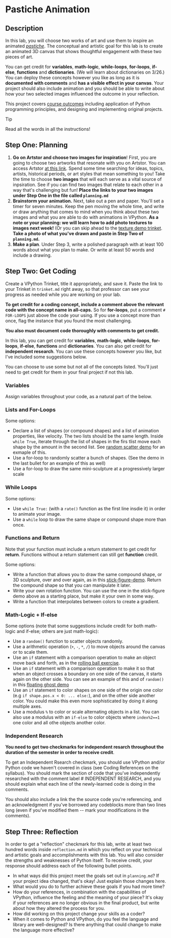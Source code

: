 # Pastiche Animation

## Description

In this lab, you will choose two works of art and use them to inspire an animated [*pastiche*](https://www.merriam-webster.com/dictionary/pastiche). The conceptual and artistic goal for this lab  is to create an animated 3D canvas that shows thoughtful engagement with these two pieces of art.

You can get credit for **variables**, **math-logic**, **while-loops**, **for-loops**, **if-else**, **functions** and **dictionaries**. (We will learn about dictionaries on 3/26.) You can deploy these concepts however you like as long as it is **documented with comments** and **has a visible effect in your canvas**. Your project should also include animation and you should be able to write about how your two selected images influenced the outcome in your reflection. 

This project covers [course outcomes](https://github.com/allegheny-college-cmpsc-100-fall-2023/course-materials#learning-outcomes) including application of Python programming principles, and designing and implementing original projects. 

> [!TIP]
> Read all the words in all the instructions!

## Step One: Planning

1. **Go on Artstor and choose two images for inspiration**! First, you are going to choose two artworks that resonate with you on Artstor. You can access Artstor [at this link](https://go.openathens.net/redirector/allegheny.edu?url=https%3A%2F%2Flibrary.artstor.org%2F%23%2Fhome). Spend some time searching for ideas, topics, artists, historical periods, or art styles that mean something to you! Take the time to choose **two images** that will each serve as a vital source of inpsiration. See if you can find two images that relate to each other in a way that's challenging but fun! **Place the links to your two images under Step One in the file called `planning.md`**
2. **Brainstorm your animation.** Next, take out a pen and paper. You'll set a timer for seven minutes. Keep the pen moving the whole time, and write or draw anything that comes to mind when you think about these two images and what you are able to do with animations in VPython. **As a note or your planning: we will learn how to add photo textures to images next week!** (Or you can skip ahead to the [texture demo trinket](https://trinket.io/library/trinkets/892338055c). **Take a photo of what you've drawn and paste in Step Two of `planning.md`.**
3. **Make a plan**. Under Step 3, write a polished paragraph with at least 100 words about what you plan to make. Or write at least 50 words and include a drawing. 

## Step Two: Get Coding

Create a VPython Trinket, title it appropriately, and save it. Paste the link to your Trinket in `trinket.md` right away, so that professor can see your progress as needed while you are working on your lab. 

**To get credit for a coding concept, include a comment above the relevant code with the concept name in all-caps.** So for **for-loops**, put a comment `# FOR-LOOPS` just above the code your using. If you use a concept more than once, flag the instance that you found the most challenging. 

**You also must document code thoroughly with comments to get credit.**

In this lab, you can get credit for **variables**, **math-logic**, **while-loops**, **for-loops**, **if-else**, **functions** and **dictionaries**. You can also get credit for **independent research**. You can use these concepts however you like, but I've included some suggestions below.  

You can choose to use some but not all of the concepts listed. You'll just need to get credit for them in your final project if not this lab. 

### Variables

Assign variables throughout your code, as a natural part of the below. 

### Lists and For-Loops

Some options: 

- Declare a list of shapes (or compound shapes) and a list of animation properties, like velocity. The two lists should be the same length. Inside    `while True`, iterate through the list of shapes in the firs tlist move each shape by the amount in the second list. See [random scatter demo](https://trinket.io/library/trinkets/1eb4cf8d51) for an exmaple of this. 
- Use a for-loop to randomly scatter a bunch of shapes. (See the demo in the last bullet for an example of this as well)
- Use a for-loop to draw the same mini-sculpture at a progressively larger scale

### While Loops

Some options: 

- Use `while True:` (with a `rate()` function as the first line insdie it) in order to animate your image. 
- Use a `while` loop to draw the same shape or compound shape more than once. 

### Functions and Return

Note that your function must include a return statement to get credit for **return**. Functions without a return statement can still get **function** credit.

Some options: 

- Write a function that allows you to draw the same compound shape, or 3D sculpture, over and over again, as in this [stick-figure-demo](https://drive.google.com/file/d/1Qtyu2AhH2P3sObAaIAO7bvNUaafUL9rW/view). Return the compound shape so that you can manipulate it later. 
- Write your own rotation function. You can use the one in the stick-figure demo above as a starting place, but make it your own in some way. 
- Write a function that interpolates between colors to create a gradient.

### Math-Logic + If-else

Some options (note that some suggestions include credit for both math-logic and if-else; others are just math-logic):

- Use a `random()` function to scatter objects randomly.
- Use a arithmetic operation (`+`, `-`, `*`, `/`) to move objects around the canvas or to scale them. 
- Use an `if` statement with a comparison operation to make an object move back and forth, as in the [rolling ball exercise](https://trinket.io/library/trinkets/6bdecc2b97).
- Use an `if` statement with a comparison operation to make it so that when an object crosses a boundary on one side of the canvas, it starts again on the other side. You can see an example of this and of `random()` in this [floating ghost demo](https://drive.google.com/file/d/1P_f4G5188m3aoqTCNbJ1EYe0duFG2Udv/view)
- Use an `if` statement to color shapes on one side of the origin one color (e.g `if shape.pos.x < 0: ... else:`), and on the other side another color. You could make this even more sophisticated by doing it along multiple axes. 
- Use a modulus `%` to color or scale alternating objects in a list. You can also use a modulus with an `if-else` to color objects where `index%2==1` one color and all othe objects another color. 

### Independent Research

**You need to get two checkmarks for independent resarch throughout the duration of the semester in order to receive credit**. 

To get an Independent Rsearch checkmark, you should use VPython and/or Python code we haven't covered in class (see Coding References on the syllabus). You should mark the section of code that you've independently researched with the comment label # INDEPENDENT RESEARCH, and you should explain what each line of the newly-learned code is doing in the comments. 

You should also include a link the the source code you're referencing, and an acknowledgment if you've borrowed any codeblocks more than two lines long (even if you've modified them -- mark your modifications in the comments). 

## Step Three: Reflection

In order to get a "reflection" checkmark for this lab, write at least two hundred words inside `reflection.md` in which you reflect on your technical and artistic goals and accomplishments with this lab. You will also consider the strengths and weaknesses of Python itself. To receive credit, your response should address each of the following bullet points.

- In what ways did this project meet the goals set out in `planning.md`? If your project idea changed, that's okay! Just explain those changes here. 
- What would you do to further achieve these goals if you had more time?
- How do your references, in combination with the capabilities of VPython, influence the feeling and the meaning of your piece? It's okay if your references are no longer obvious in the final product, but write about how they altered the process for you. 
- How did working on this project change your skills as a coder?
- When it comes to Python and VPython, do you feel the language and library are well-designed? Is there anything that could change to make the language more effective? 


